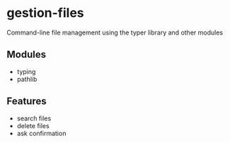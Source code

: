 # gestion-files

Command-line file management using the typer library and other modules

## Modules
- typing
- pathlib

## Features
- search files
- delete files 
- ask confirmation